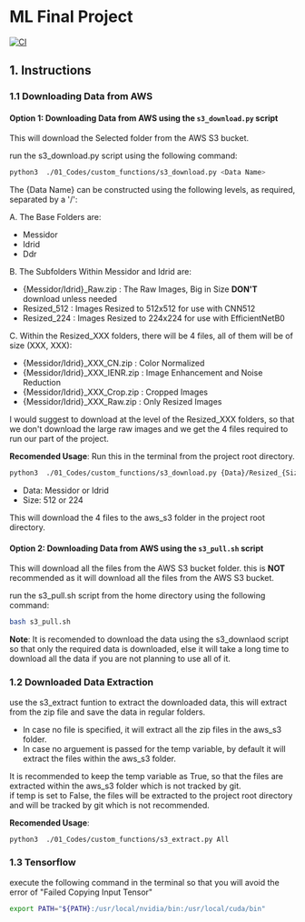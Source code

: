 # ML Final Project

[![CI](https://github.com/nogibjj/Diabetic-Retinopathy/actions/workflows/cicd.yml/badge.svg)](https://github.com/nogibjj/Diabetic-Retinopathy/actions/workflows/cicd.yml)


## 1. Instructions

### 1.1 Downloading Data from AWS

#### Option 1: Downloading Data from AWS using the ``s3_download.py`` script
This will download the Selected folder from the AWS S3 bucket.

run the s3_download.py script using the following command:
```bash
python3  ./01_Codes/custom_functions/s3_download.py <Data Name>
```

The {Data Name} can be constructed using the following levels, as required, separated by a '/':

A. The Base Folders are:
- Messidor
- Idrid
- Ddr

B. The Subfolders Within Messidor and Idrid are:
- {Messidor/Idrid}_Raw.zip : The Raw Images, Big in Size **DON'T** download unless needed
- Resized_512 : Images Resized to 512x512 for use with CNN512
- Resized_224 : Images Resized to 224x224 for use with EfficientNetB0

C. Within the Resized_XXX folders, there will be 4 files, all of them will be of size (XXX, XXX):
- {Messidor/Idrid}_XXX_CN.zip : Color Normalized
- {Messidor/Idrid}_XXX_IENR.zip : Image Enhancement and Noise Reduction
- {Messidor/Idrid}_XXX_Crop.zip : Cropped Images
- {Messidor/Idrid}_XXX_Raw.zip : Only Resized Images

I would suggest to download at the level of the Resized_XXX folders, so that we don't download the large raw images and we get the 4 files required to run our part of the project.

**Recomended Usage**: Run this in the terminal from the project root directory.

```bash
python3  ./01_Codes/custom_functions/s3_download.py {Data}/Resized_{Size}/
```

- Data: Messidor or Idrid
- Size: 512 or 224

This will download the 4 files to the aws_s3 folder in the project root directory.


#### Option 2: Downloading Data from AWS using the ``s3_pull.sh`` script
This will download all the files from the AWS S3 bucket folder. this is **NOT** recommended as it will download all the files from the AWS S3 bucket.

run the s3_pull.sh script from the home directory using the following command:
```bash
bash s3_pull.sh
```

**Note**: It is recomended to download the data using the s3_downlaod script so that only the required data is downloaded, else it will take a long time to download all the data if you are not planning to use all of it.

### 1.2 Downloaded Data Extraction

use the s3_extract funtion to extract the downloaded data, this will extract from the zip file and save the data in regular folders.

- In case no file is specified, it will extract all the zip files in the aws_s3 folder.
- In case no arguement is passed for the temp variable, by default it will extract the files within the aws_s3 folder.

It is recommended to keep the temp variable as True, so that the files are extracted within the aws_s3 folder which is not tracked by git.      
if temp is set to False, the files will be extracted to the project root directory and will be tracked by git which is not recommended.

**Recomended Usage**:

```bash
python3  ./01_Codes/custom_functions/s3_extract.py All
```

### 1.3 Tensorflow

execute the following command in the terminal so that you will avoid the error of "Failed Copying Input Tensor"

```bash
export PATH="${PATH}:/usr/local/nvidia/bin:/usr/local/cuda/bin"
```

